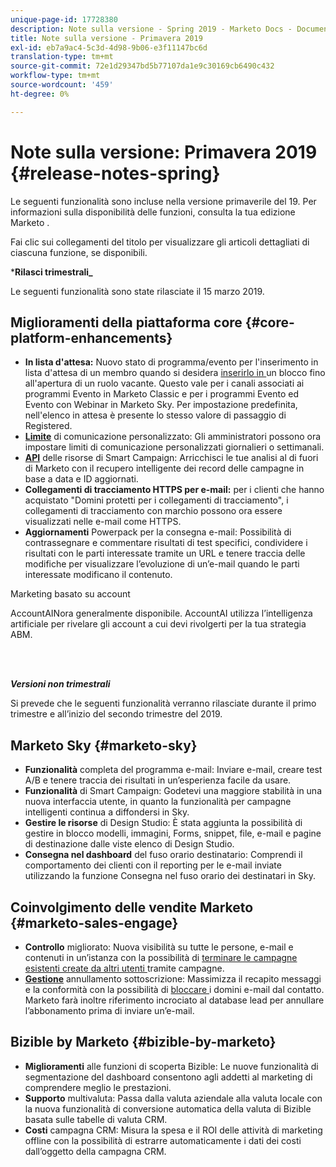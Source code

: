 ```yaml
---
unique-page-id: 17728380
description: Note sulla versione - Spring 2019 - Marketo Docs - Documentazione del prodotto
title: Note sulla versione - Primavera 2019
exl-id: eb7a9ac4-5c3d-4d98-9b06-e3f11147bc6d
translation-type: tm+mt
source-git-commit: 72e1d29347bd5b77107da1e9c30169cb6490c432
workflow-type: tm+mt
source-wordcount: '459'
ht-degree: 0%

---
```


# Note sulla versione: Primavera 2019 {#release-notes-spring}

Le seguenti funzionalità sono incluse nella versione primaverile del 19. Per informazioni sulla disponibilità delle funzioni, consulta la tua edizione Marketo .

Fai clic sui collegamenti del titolo per visualizzare gli articoli dettagliati di ciascuna funzione, se disponibili.

***Rilasci trimestrali_**

Le seguenti funzionalità sono state rilasciate il 15 marzo 2019.

## Miglioramenti della piattaforma core {#core-platform-enhancements}

* **In lista d&#39;attesa:** Nuovo stato di programma/evento per l&#39;inserimento in lista d&#39;attesa di un membro quando si desidera  [inserirlo in ](/help/marketo/product-docs/core-marketo-concepts/smart-campaigns/program-flow-actions/change-program-status.md) un blocco fino all&#39;apertura di un ruolo vacante. Questo vale per i canali associati ai programmi Evento in Marketo Classic e per i programmi Evento ed Evento con Webinar in Marketo Sky. Per impostazione predefinita, nell&#39;elenco in attesa è presente lo stesso valore di passaggio di Registered.
* **[Limite](/help/marketo/product-docs/administration/email-setup/enable-communication-limits.md)** di comunicazione personalizzato: Gli amministratori possono ora impostare limiti di comunicazione personalizzati giornalieri o settimanali.
* **[API](https://developers.marketo.com/rest-api/assets/campaigns/)** delle risorse di Smart Campaign: Arricchisci le tue analisi al di fuori di Marketo con il recupero intelligente dei record delle campagne in base a data e ID aggiornati.
* **Collegamenti di tracciamento HTTPS per e-mail:**  per i clienti che hanno acquistato &quot;Domini protetti per i collegamenti di tracciamento&quot;, i collegamenti di tracciamento con marchio possono ora essere visualizzati nelle e-mail come HTTPS.
* **Aggiornamenti** Powerpack per la consegna e-mail: Possibilità di contrassegnare e commentare risultati di test specifici, condividere i risultati con le parti interessate tramite un URL e tenere traccia delle modifiche per visualizzare l’evoluzione di un’e-mail quando le parti interessate modificano il contenuto.

Marketing basato su account

**[](/help/marketo/product-docs/target-account-management/account-profiling/account-profiling-ranking-and-tuning.md)** AccountAINora generalmente disponibile. AccountAI utilizza l’intelligenza artificiale per rivelare gli account a cui devi rivolgerti per la tua strategia ABM.

<br> 

**_Versioni non trimestrali_**

Si prevede che le seguenti funzionalità verranno rilasciate durante il primo trimestre e all’inizio del secondo trimestre del 2019.

## Marketo Sky {#marketo-sky}

* **Funzionalità** completa del programma e-mail: Inviare e-mail, creare test A/B e tenere traccia dei risultati in un’esperienza facile da usare.
* **Funzionalità** di Smart Campaign: Godetevi una maggiore stabilità in una nuova interfaccia utente, in quanto la funzionalità per campagne intelligenti continua a diffondersi in Sky.
* **Gestire le risorse** di Design Studio: È stata aggiunta la possibilità di gestire in blocco modelli, immagini, Forms, snippet, file, e-mail e pagine di destinazione dalle viste elenco di Design Studio.
* **Consegna nel dashboard** del fuso orario destinatario: Comprendi il comportamento dei clienti con il reporting per le e-mail inviate utilizzando la funzione Consegna nel fuso orario dei destinatari in Sky.

## Coinvolgimento delle vendite Marketo {#marketo-sales-engage}

* **Controllo** migliorato: Nuova visibilità su tutte le persone, e-mail e contenuti  [](/help/marketo/product-docs/marketo-sales-connect/templates/view-template-list-as-a-another-user.md) in un’istanza con la possibilità di  [terminare le campagne esistenti create da altri utenti ](/help/marketo/product-docs/marketo-sales-connect/campaigns/view-campaigns-list-as-another-user.md)tramite campagne.
* **[Gestione](/help/marketo/product-docs/marketo-sales-connect/email/unsubscribes/marketo-unsubscribe-check.md)** annullamento sottoscrizione: Massimizza il recapito messaggi e la conformità con la possibilità di  [bloccare ](/help/marketo/product-docs/marketo-sales-connect/admin/blocked-domains.md) i domini e-mail dal contatto. Marketo farà inoltre riferimento incrociato al database lead per annullare l’abbonamento prima di inviare un’e-mail.

## Bizible by Marketo {#bizible-by-marketo}

* **Miglioramenti** alle funzioni di scoperta Bizible: Le nuove funzionalità di segmentazione del dashboard consentono agli addetti al marketing di comprendere meglio le prestazioni.
* **Supporto** multivaluta: Passa dalla valuta aziendale alla valuta locale con la nuova funzionalità di conversione automatica della valuta di Bizible basata sulle tabelle di valuta CRM.
* **Costi** campagna CRM: Misura la spesa e il ROI delle attività di marketing offline con la possibilità di estrarre automaticamente i dati dei costi dall’oggetto della campagna CRM.
